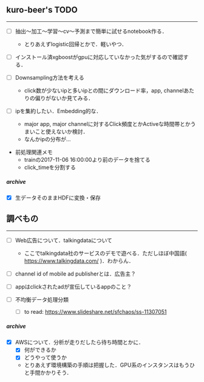 ## kuro-beer's TODO
---
- [ ] 抽出〜加工〜学習〜cv〜予測まで簡単に試せるnotebook作る．
  - とりあえずlogistic回帰とかで．軽いやつ．

- [ ] インストール済xgboostがgpuに対応していなかった気がするので確認する．

- [ ] Downsampling方法を考える
  - click数が少ないipと多いipとの間にダウンロード率，app, channelあたりの偏りがないか見てみる．

- [ ] ipを集約したい．Embedding的な．
  - major app, major channelに対するClick頻度とかActiveな時間帯とかうまいこと使えないか検討．
  - なんかipの分布が…


- 前処理関連メモ
  - trainの2017-11-06 16:00:00より前のデータを捨てる
  - click_timeを分割する

##### archive
- [x] 生データそのままHDFに変換・保存


## 調べもの
---
- [ ] Web広告について．talkingdataについて
  - ここでtalkingdata社のサービスのデモで遊べる．ただしほぼ中国語( https://www.talkingdata.com/ )．わからん．

- [ ] channel id of mobile ad publisherとは．広告主？
- [ ] appはclickされたadが宣伝しているappのこと？

- [ ] 不均衡データ処理分類
  - [ ] to read: https://www.slideshare.net/sfchaos/ss-11307051

##### archive
- [x] AWSについて．分析が走りだしたら待ち時間とかに．
  - [x] 何ができるか
  - [x] どうやって使うか
  - とりあえず環境構築の手順は把握した．GPU系のインスタンスはもうひと手間かかりそう．
